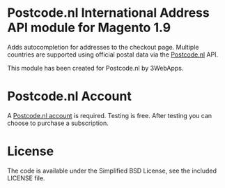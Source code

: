 Postcode.nl International Address API module for Magento 1.9
=============

Adds autocompletion for addresses to the checkout page. Multiple countries are supported using official postal data via the [Postcode.nl](https://postcode.nl) API.

This module has been created for Postcode.nl by 3WebApps.


Postcode.nl Account
=============

A [Postcode.nl account](https://www.postcode.nl/en/services/adresdata/producten-overzicht) is required.
Testing is free. After testing you can choose to purchase a subscription. 


License
=============

The code is available under the Simplified BSD License, see the included LICENSE file.